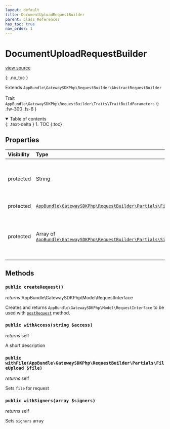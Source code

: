 ```yaml
---
layout: default
title: DocumentUploadRequestBuilder
parent: Class References
has_toc: true
nav_order: 1
---
```


# DocumentUploadRequestBuilder
[view source](https://github.com/Mark-Sign/gateway-sdk-php/blob/master/src/RequestBuilder/DocumentUploadRequestBuilder.php)

{: .no_toc }

Extends `AppBundle\GatewaySDKPhp\RequestBuilder\AbstractRequestBuilder` <br><br> Trait `AppBundle\GatewaySDKPhp\RequestBuilder\Traits\TraitBuildParameters`
{: .fw-300 .fs-6 }

<details open markdown="block">
  <summary>
    Table of contents
  </summary>
  {: .text-delta }
1. TOC
{:toc}
</details>

## Properties

| Visibility | Type | Name | Description |
| :--- | :--- | :--- | :--- |
| protected | String | access | Document access. Possible values: public, private |
| protected | [`AppBundle\GatewaySDKPhp\RequestBuilder\Partials\FileUpload`](/class-ref/GatewaySDKPhp/RequestBuilder/Partials/FileUpload.html) | file | File for request |
| protected | Array of [`AppBundle\GatewaySDKPhp\RequestBuilder\Partials\Signer`](/class-ref/GatewaySDKPhp/RequestBuilder/Partials/Signer.html) | signers | Signer's who will be invited to perform operations on the document |


## Methods

### `public createRequest()`

*returns* AppBundle\GatewaySDKPhp\Model\RequestInterface

Creates and returns `AppBundle\GatewaySDKPhp\Model\RequestInterface` to be used with [`postRequest`](/class-ref/GatewaySDKPhp/ConnectorInterface.html#public-postrequestappbundlegatewaysdkphpmodelrequestinterface-request) method.

### `public withAccess(string $access)`

*returns* self

A short description

### `public withFile(AppBundle\GatewaySDKPhp\RequestBuilder\Partials\FileUpload $file)`

*returns* self

Sets `file` for request

### `public withSigners(array $signers)`

*returns* self

Sets `signers` array

